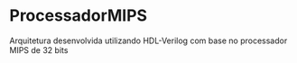 # ProcessadorMIPS

Arquitetura desenvolvida utilizando HDL-Verilog com base no processador MIPS de 32 bits
